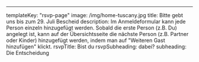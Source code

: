 ---

templateKey: "rsvp-page"
image: /img/home-tuscany.jpg
title: Bitte gebt uns bis zum 29. Juli Bescheid
description: Im Anmeldeformular kann jede Person einzeln hinzugefügt werden. Sobald die erste Person (z.B. Du) angelegt ist, kann auf der Übersichtsseite die nächste Person (z.B. Partner oder Kinder) hinzugefügt werden, indem man auf "Weiteren Gast hinzufügen" klickt.
rsvpTitle: Bist du
rsvpSubheading: dabei?
subheading: Die Entscheidung
